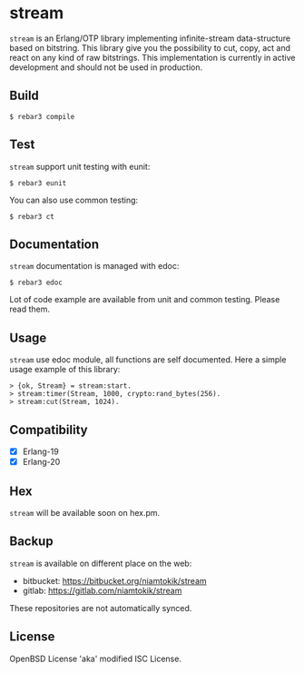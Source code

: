 # stream

`stream`  is   an  Erlang/OTP  library   implementing  infinite-stream
data-structure  based   on  bitstring.  This  library   give  you  the
possibility  to  cut,  copy,  act  and   react  on  any  kind  of  raw
bitstrings. This implementation is currently in active development and
should not be used in production.

## Build

    $ rebar3 compile

## Test

`stream` support unit testing with eunit:

    $ rebar3 eunit
	
You can also use common testing:

    $ rebar3 ct

## Documentation

`stream` documentation is managed with edoc:

    $ rebar3 edoc

Lot of code example are available from unit and common testing. Please
read them.

## Usage

`stream` use  edoc module, all  functions are self documented.  Here a
simple usage example of this library:

    > {ok, Stream} = stream:start.
	> stream:timer(Stream, 1000, crypto:rand_bytes(256).
	> stream:cut(Stream, 1024).

## Compatibility

 - [x] Erlang-19
 - [x] Erlang-20

## Hex

`stream` will be available soon on hex.pm.

## Backup

`stream` is available on different place on the web:

 * bitbucket: https://bitbucket.org/niamtokik/stream
 * gitlab: https://gitlab.com/niamtokik/stream
 
These repositories are not automatically synced.

## License

OpenBSD License 'aka' modified ISC License.
